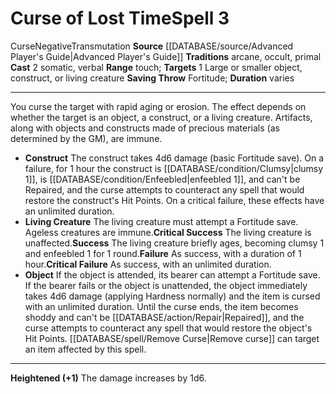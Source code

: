 ﻿---
actions: '[two-actions]'
component:
- Somatic
- Verbal
duration: varies
heighten: '+1'
heighten_level: 3, 4, 5, 6, 7, 8, 9, 10
id: '683'
level: '3'
name: Curse of Lost Time
range: touch
rarity: Common
saving_throw: Fortitude
school: Transmutation
source: '[[DATABASE/source/Advanced Player''s Guide|Advanced Player''s Guide]]'
target: 1 Large or smaller object, [[DATABASE/trait/Construct|construct]] , or living
  creature
tradition:
- Arcane
- Occult
- Primal
trait:
- '[[DATABASE/trait/Curse|Curse]]'
- '[[DATABASE/trait/Negative|Negative]]'
- '[[DATABASE/trait/Transmutation|Transmutation]]'
type: Spell

---
# Curse of Lost Time<span class="item-type">Spell 3</span>

<span class="item-trait">Curse</span><span class="item-trait">Negative</span><span class="item-trait">Transmutation</span>
**Source** [[DATABASE/source/Advanced Player's Guide|Advanced Player's Guide]] 
**Traditions** arcane, occult, primal
**Cast** <span class="action-icon">2</span> somatic, verbal
**Range** touch; **Targets** 1 Large or smaller object, construct, or living creature
**Saving Throw** Fortitude; **Duration** varies

---
You curse the target with rapid aging or erosion. The effect depends on whether the target is an object, a construct, or a living creature. Artifacts, along with objects and constructs made of precious materials (as determined by the GM), are immune.

* **Construct** The construct takes 4d6 damage (basic Fortitude save). On a failure, for 1 hour the construct is [[DATABASE/condition/Clumsy|clumsy 1]], is [[DATABASE/condition/Enfeebled|enfeebled 1]], and can't be Repaired, and the curse attempts to counteract any spell that would restore the construct's Hit Points. On a critical failure, these effects have an unlimited duration.
* **Living Creature** The living creature must attempt a Fortitude save. Ageless creatures are immune.**Critical Success** The living creature is unaffected.**Success** The living creature briefly ages, becoming clumsy 1 and enfeebled 1 for 1 round.**Failure** As success, with a duration of 1 hour.**Critical Failure** As success, with an unlimited duration.
* **Object** If the object is attended, its bearer can attempt a Fortitude save. If the bearer fails or the object is unattended, the object immediately takes 4d6 damage (applying Hardness normally) and the item is cursed with an unlimited duration. Until the curse ends, the item becomes shoddy and can't be [[DATABASE/action/Repair|Repaired]], and the curse attempts to counteract any spell that would restore the object's Hit Points. [[DATABASE/spell/Remove Curse|Remove curse]] can target an item affected by this spell.

---
**Heightened (+1)** The damage increases by 1d6.